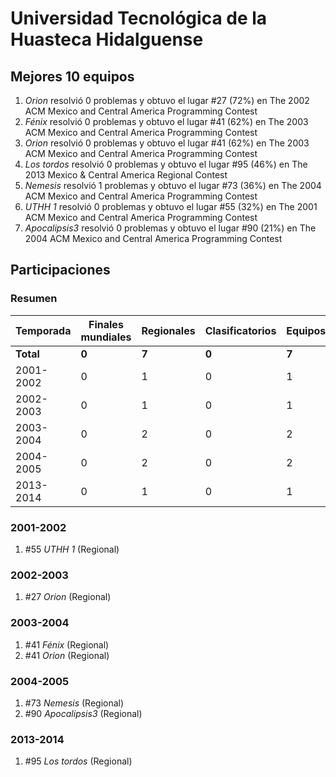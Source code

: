 # Universidad Tecnológica de la Huasteca Hidalguense

## Mejores 10 equipos

1. _Orion_ resolvió 0 problemas y obtuvo el lugar #27 (72%) en The 2002 ACM Mexico and Central America Programming Contest
1. _Fénix_ resolvió 0 problemas y obtuvo el lugar #41 (62%) en The 2003 ACM Mexico and Central America Programming Contest
1. _Orion_ resolvió 0 problemas y obtuvo el lugar #41 (62%) en The 2003 ACM Mexico and Central America Programming Contest
1. _Los tordos_ resolvió 0 problemas y obtuvo el lugar #95 (46%) en The 2013 Mexico & Central America Regional Contest
1. _Nemesis_ resolvió 1 problemas y obtuvo el lugar #73 (36%) en The 2004 ACM Mexico and Central America Programming Contest
1. _UTHH 1_ resolvió 0 problemas y obtuvo el lugar #55 (32%) en The 2001 ACM Mexico and Central America Programming Contest
1. _Apocalipsis3_ resolvió 0 problemas y obtuvo el lugar #90 (21%) en The 2004 ACM Mexico and Central America Programming Contest

## Participaciones

### Resumen

| Temporada | Finales mundiales | Regionales | Clasificatorios | Equipos |
| --- | --- | --- | --- | --- |
| **Total** | **0** | **7** | **0** | **7** |
| 2001-2002 | 0 | 1 | 0 | 1 |
| 2002-2003 | 0 | 1 | 0 | 1 |
| 2003-2004 | 0 | 2 | 0 | 2 |
| 2004-2005 | 0 | 2 | 0 | 2 |
| 2013-2014 | 0 | 1 | 0 | 1 |

### 2001-2002

1. #55 _UTHH 1_ (Regional)

### 2002-2003

1. #27 _Orion_ (Regional)

### 2003-2004

1. #41 _Fénix_ (Regional)
1. #41 _Orion_ (Regional)

### 2004-2005

1. #73 _Nemesis_ (Regional)
1. #90 _Apocalipsis3_ (Regional)

### 2013-2014

1. #95 _Los tordos_ (Regional)



